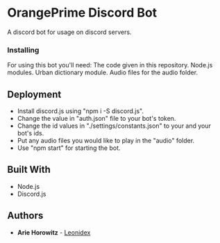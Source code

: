 # OrangePrime Discord Bot

A discord bot for usage on discord servers.

### Installing

For using this bot you'll need:
The code given in this repository.
Node.js modules.
Urban dictionary module.
Audio files for the audio folder.

## Deployment

- Install discord.js using "npm i -S discord.js".
- Change the value in "auth.json" file to your bot's token.
- Change the id values in "./settings/constants.json" to your and your bot's ids.
- Put any audio files you would like to play in the "audio" folder.
- Use "npm start" for starting the bot.

## Built With

* Node.js
* Discord.js

## Authors

* **Arie Horowitz** - [Leonidex](https://github.com/Leonidex)